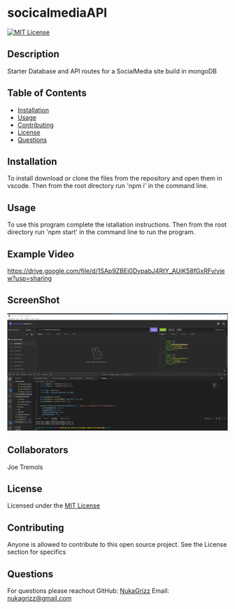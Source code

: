 # socicalmediaAPI

[![MIT License](https://img.shields.io/badge/License-MIT-blue)](https://choosealicense.com/licenses/mit/)
  
  ## Description
  Starter Database and API routes for a SocialMedia site build in mongoDB
  
  ## Table of Contents
  * [Installation](#installation)
  * [Usage](#usage)
  * [Contributing](#Contributing)
  * [License](#license)
  * [Questions](#questions)
  
  ## Installation
  To install download or clone the files from the repository and open them in vscode. Then from the root directory run 'npm i' in the command line. 

  ## Usage
  To use this program complete the istallation instructions. Then from the root directory run 'npm start' in the command line to run the program.
  
  ## Example Video
  
  https://drive.google.com/file/d/1SAp9ZBEi0DvpabJ4RtY_AUjK58fGxRFv/view?usp=sharing
  
  ## ScreenShot
  
  ![alt text](./assets/images/Screenshot.png)

  ## Collaborators
  Joe Tremols
  
  ## License
  Licensed under the [MIT License](https://choosealicense.com/licenses/mit/)
  
  ## Contributing
  Anyone is allowed to contribute to this open source project. See the License section for specifics
  
  ## Questions
  For questions please reachout
  GitHub: [NukaGrizz](https://github.com/NukaGrizz)
  Email: nukagrizz@gmail.com
